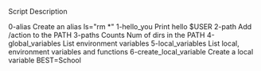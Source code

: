 Script				Description

0-alias				Create an alias ls="rm *"
1-hello_you			Print hello $USER
2-path				Add /action to the PATH
3-paths				Counts Num of dirs in the PATH
4-global_variables		List environment variables
5-local_variables		List local, environment variables and functions
6-create_local_variable		Create a local variable BEST=School
